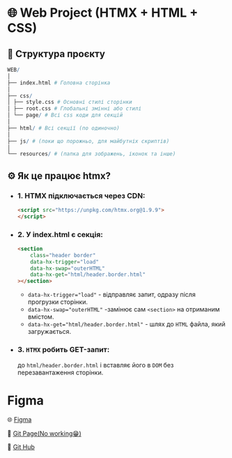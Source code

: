 # 🌐 Web Project (HTMX + HTML + CSS)

## 📁 Структура проєкту
```r 
WEB/
│
├── index.html # Головна сторінка 
│
├── css/
│ ├── style.css # Основні стилі сторінки
│ ├── root.css # Глобальні змінні або стилі
│ └── page/ # Всі css коди для секцій 
│
├── html/ # Всі секції (по одиночно)
│
├── js/ # (поки що порожньо, для майбутніх скриптів)
│
└── resources/ # (папка для зображень, іконок та інше)
 ```

## ⚙️ Як це працює htmx?


- ### 1. **HTMX** підключається через CDN:
   ```html
   <script src="https://unpkg.com/htmx.org@1.9.9">
   </script>


- ### 2. У **index.html** є секція:
    ```html
    <section
        class="header border"
        data-hx-trigger="load"
        data-hx-swap="outerHTML"
        data-hx-get="html/header.border.html"
    ></section>
    ```
    - `data-hx-trigger="load"` - відправляє запит, одразу після прогрузки сторінки.
    - `data-hx-swap="outerHTML"` -замінює сам `<section>` на отриманим вмістом.
    - `data-hx-get="html/header.border.html"` - шлях до `HTML` файла, який загружається.


- ### 3. `HTMX` робить GET-запит:
    до `html/header.border.html` і вставляє його в `DOM` без перезавантаження сторінки.




# Figma
🌐 [Figma](https://www.figma.com/design/1TpV7a6dzNQqF1gHJuDvly/Web--Design-and-web-programs?node-id=115-6&t=t2Z3rX6DxXFAq8cW-0)

💜 [Git Page(No working😁)]()

🧐 [Git Hub](https://github.com/Oleh-323/Web-bakery)